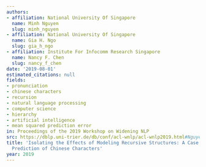 ```yaml
---
authors:
- affiliation: National University Of Singapore
  name: Minh Nguyen
  slug: minh_nguyen
- affiliation: National University Of Singapore
  name: Gia H. Ngo
  slug: gia_h_ngo
- affiliation: Institute For Infocomm Research Singapore
  name: Nancy F. Chen
  slug: nancy_f_chen
date: '2019-08-01'
estimated_citations: null
fields:
- pronunciation
- chinese characters
- recursion
- natural language processing
- computer science
- hierarchy
- artificial intelligence
- mean squared prediction error
in: Proceedings of the 2019 Workshop on Widening NLP
src: https://dblp.uni-trier.de/db/conf/acl-wnlp/acl-wnlp2019.html#NguyenNC19
title: 'Isolating the Effects of Modeling Recursive Structures: A Case Study in Pronunciation
  Prediction of Chinese Characters'
year: 2019
---
```

